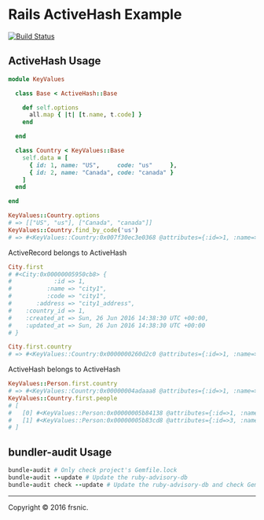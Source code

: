 # Rails ActiveHash Example
[![Build Status](https://travis-ci.org/frsnic/active-hash-example.svg?branch=master)](https://travis-ci.org/frsnic/active-hash-example)

## ActiveHash Usage
```ruby
module KeyValues

  class Base < ActiveHash::Base

    def self.options
      all.map { |t| [t.name, t.code] }
    end

  end

  class Country < KeyValues::Base
    self.data = [
      { id: 1, name: "US",     code: "us"     },
      { id: 2, name: "Canada", code: "canada" }
    ]
  end

end

KeyValues::Country.options
# => [["US", "us"], ["Canada", "canada"]]
KeyValues::Country.find_by_code('us')
# => #<KeyValues::Country:0x007f30ec3e0368 @attributes={:id=>1, :name=>"US", :code=>"us"}>
```

ActiveRecord belongs to ActiveHash
```ruby
City.first
# #<City:0x00000005950cb8> {
#            :id => 1,
#          :name => "city1",
#          :code => "city1",
#       :address => "city1_address",
#    :country_id => 1,
#    :created_at => Sun, 26 Jun 2016 14:38:30 UTC +00:00,
#    :updated_at => Sun, 26 Jun 2016 14:38:30 UTC +00:00
# }

City.first.country
# => #<KeyValues::Country:0x0000000260d2c0 @attributes={:id=>1, :name=>"US", :code=>"us"}>
```
ActiveHash belongs to ActiveHash
```ruby
KeyValues::Person.first.country
# => #<KeyValues::Country:0x00000004adaaa8 @attributes={:id=>1, :name=>"US", :code=>"us"}>
KeyValues::Country.first.people
# [
#   [0] #<KeyValues::Person:0x00000005b84138 @attributes={:id=>1, :name=>"Rick", :country_id=>1}>,
#   [1] #<KeyValues::Person:0x00000005b83cd8 @attributes={:id=>3, :name=>"Tina", :country_id=>1}>
# ]

```

## bundler-audit Usage

```ruby
bundle-audit # Only check project's Gemfile.lock
bundle-audit --update # Update the ruby-advisory-db
bundle-audit check --update # Update the ruby-advisory-db and check Gemfile.lock
```

--------------------------
Copyright © 2016 frsnic.
